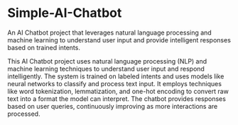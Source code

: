 # Simple-AI-Chatbot
An AI Chatbot project that leverages natural language processing and machine learning to understand user input and provide intelligent responses based on trained intents.

This AI Chatbot project uses natural language processing (NLP) and machine learning techniques to understand user input and respond intelligently. The system is trained on labeled intents and uses models like neural networks to classify and process text input. It employs techniques like word tokenization, lemmatization, and one-hot encoding to convert raw text into a format the model can interpret. The chatbot provides responses based on user queries, continuously improving as more interactions are processed.
